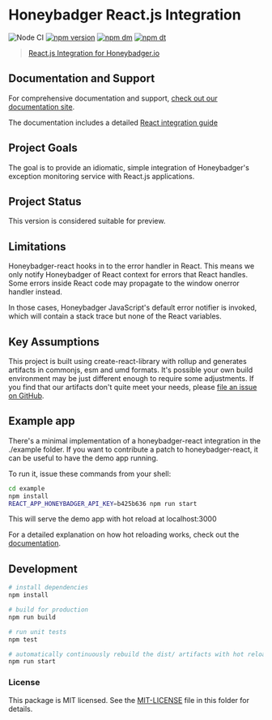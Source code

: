 # Honeybadger React.js Integration

![Node CI](https://github.com/honeybadger-io/honeybadger-js/workflows/Node%20CI/badge.svg)
[![npm version](https://badge.fury.io/js/%40honeybadger-io%2Freact.svg)](https://badge.fury.io/js/%40honeybadger-io%2Freact)
[![npm dm](https://img.shields.io/npm/dm/@honeybadger-io/react)](https://www.npmjs.com/package/@honeybadger-io/react)
[![npm dt](https://img.shields.io/npm/dt/@honeybadger-io/react)](https://www.npmjs.com/package/@honeybadger-io/react)

> [React.js Integration for Honeybadger.io](https://www.honeybadger.io/for/javascript/?utm_source=github&utm_medium=readme&utm_campaign=react&utm_content=React.js+integration+for+Honeybadger.io)

## Documentation and Support

For comprehensive documentation and support, [check out our documentation site](https://docs.honeybadger.io/lib/javascript).

The documentation includes a detailed [React integration guide](https://docs.honeybadger.io/lib/javascript/integration/react)

## Project Goals

The goal is to provide an idiomatic, simple integration of Honeybadger's
exception monitoring service with React.js applications.

## Project Status

This version is considered suitable for preview.

## Limitations

Honeybadger-react hooks in to the error handler in React. This means we only
notify Honeybadger of React context for errors that React handles. Some
errors inside React code may propagate to the window onerror handler
instead.

In those cases, Honeybadger JavaScript's default error notifier is invoked,
which will contain a stack trace but none of the React variables.

## Key Assumptions

This project is built using create-react-library with rollup and generates
artifacts in commonjs, esm and umd formats. It's possible
your own build environment may be just different enough to require some
adjustments. If you find that our artifacts don't quite meet your needs,
please [file an issue on GitHub](https://github.com/honeybadger-io/honeybadger-react/issues).

## Example app

There's a minimal implementation of a honeybadger-react integration in the ./example
folder. If you want to contribute a patch to honeybadger-react, it can be useful to have
the demo app running.

To run it, issue these commands from your shell:

```bash
cd example
npm install
REACT_APP_HONEYBADGER_API_KEY=b425b636 npm run start
```

This will serve the demo app with hot reload at localhost:3000

For a detailed explanation on how hot reloading works, check out the [documentation](https://webpack.js.org/concepts/hot-module-replacement/).

## Development

``` bash
# install dependencies
npm install

# build for production
npm run build

# run unit tests
npm test

# automatically continuously rebuild the dist/ artifacts with hot reload when developing
npm run start
```

### License

This package is MIT licensed. See the [MIT-LICENSE](./MIT-LICENSE) file in this folder for details.
